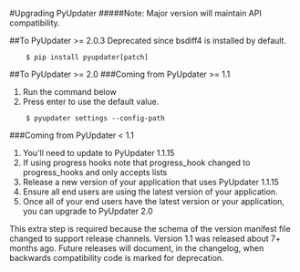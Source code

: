#Upgrading PyUpdater
#####Note: Major version will maintain API compatibility.

##To PyUpdater >= 2.0.3
Deprecated since bsdiff4 is installed by default.

```
    $ pip install pyupdater[patch]
```

##To PyUpdater >= 2.0
###Coming from PyUpdater >= 1.1
1. Run the command below
2. Press enter to use the default value.

```
    $ pyupdater settings --config-path
```

###Coming from PyUpdater < 1.1
1. You'll need to update to PyUpdater 1.1.15
2. If using progress hooks note that progress_hook changed to progress_hooks and only accepts lists
3. Release a new version of your application that uses PyUpdater 1.1.15
4. Ensure all end users are using the latest version of your application.
5. Once all of your end users have the latest version or your application, you can upgrade to PyUpdater 2.0

This extra step is required because the schema of the version manifest file changed to support release channels. Version 1.1 was released about 7+ months ago. Future releases will document, in the changelog, when backwards compatibility code is marked for deprecation.